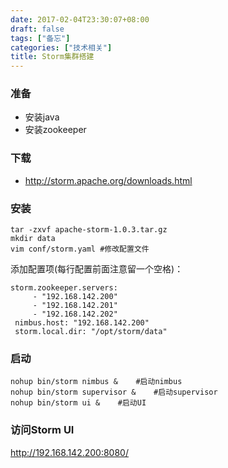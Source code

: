 ```yaml
---
date: 2017-02-04T23:30:07+08:00
draft: false
tags: ["备忘"]
categories: ["技术相关"]
title: Storm集群搭建
---
```


### 准备
- 安装java
- 安装zookeeper

### 下载
- http://storm.apache.org/downloads.html

### 安装
```
tar -zxvf apache-storm-1.0.3.tar.gz
mkdir data
vim conf/storm.yaml #修改配置文件
```
添加配置项(每行配置前面注意留一个空格)：
```
storm.zookeeper.servers:
     - "192.168.142.200"
     - "192.168.142.201"
     - "192.168.142.202"
 nimbus.host: "192.168.142.200"
 storm.local.dir: "/opt/storm/data"
```
### 启动
```
nohup bin/storm nimbus &    #启动nimbus
nohup bin/storm supervisor &    #启动supervisor
nohup bin/storm ui &    #启动UI
```

### 访问Storm UI
http://192.168.142.200:8080/